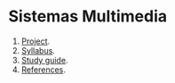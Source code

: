 # Sistemas Multimedia

1. [Project](https://github.com/Sistemas-Multimedia/MRVC).
2. [Syllabus](https://sistemas-multimedia.github.io/syllabus).
3. [Study guide](https://sistemas-multimedia.github.io/study_guide).
4. [References](https://sistemas-multimedia.github.io/references).

